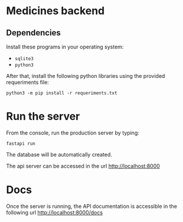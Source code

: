 # Medicines backend

## Dependencies

Install these programs in your operating system:
- `sqlite3`
- `python3`

After that, install the following python libraries using the provided requeriments file:

```
python3 -m pip install -r requeriments.txt
```

# Run the server

From the console, run the production server by typing:

```
fastapi run
```

The database will be automatically created.

The api server can be accessed in the url [http://localhost:8000](http://localhost:8000)

# Docs

Once the server is running, the API documentation is accessible in the following url [http://localhost:8000/docs](http://localhost:8000/docs)